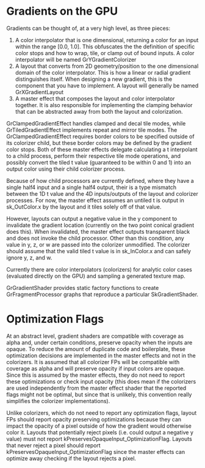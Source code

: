 Gradients on the GPU
====================

Gradients can be thought of, at a very high level, as three pieces:

1. A color interpolator that is one dimensional, returning a color for an input
   within the range [0.0, 1.0]. This obfuscates the the definition of specific
   color stops and how to wrap, tile, or clamp out of bound inputs. A color
   interpolator will be named GrYGradientColorizer
2. A layout that converts from 2D geometry/position to the one dimensional
   domain of the color interpolator. This is how a linear or radial gradient
   distinguishes itself. When designing a new gradient, this is the component
   that you have to implement. A layout will generally be named
   GrXGradientLayout
3. A master effect that composes the layout and color interpolator together. It
   is also responsible for implementing the clamping behavior that can be
   abstracted away from both the layout and colorization.


GrClampedGradientEffect handles clamped and decal tile modes, while
GrTiledGradientEffect implements repeat and mirror tile modes. The
GrClampedGradientEffect requires border colors to be specified outside of its
colorizer child, but these border colors may be defined by the gradient color
stops. Both of these master effects delegate calculating a t interpolant to a
child process, perform their respective tile mode operations, and possibly
convert the tiled t value (guaranteed to be within 0 and 1) into an output
color using their child colorizer process.

Because of how child processors are currently defined, where they have a single
half4 input and a single half4 output, their is a type mismatch between the 1D
t value and the 4D inputs/outputs of the layout and colorizer processes. For
now, the master effect assumes an untiled t is output in sk_OutColor.x by the
layout and it tiles solely off of that value.

However, layouts can output a negative value in the y component to invalidate
the gradient location (currently on the two point conical gradient does this).
When invalidated, the master effect outputs transparent black and does not
invoke the child processor. Other than this condition, any value in y, z, or w
are passed into the colorizer unmodified. The colorizer should assume that the
valid tiled t value is in sk_InColor.x and can safely ignore y, z, and w.

Currently there are color interpolators (colorizers) for analytic color cases
(evaluated directly on the GPU) and sampling a generated texture map.

GrGradientShader provides static factory functions to create
GrFragmentProcessor graphs that reproduce a particular SkGradientShader.

Optimization Flags
==================

At an abstract level, gradient shaders are compatible with coverage as alpha
and, under certain conditions, preserve opacity when the inputs are opaque. To
reduce the amount of duplicate code and boilerplate, these optimization
decisions are implemented in the master effects and not in the colorizers. It
is assumed that all colorizer FPs will be compatible with coverage as alpha and
will preserve opacity if input colors are opaque. Since this is assumed by the
master effects, they do not need to report these optimizations or check input
opacity (this does mean if the colorizers are used independently from the
master effect shader that the reported flags might not be optimal, but since
that is unlikely, this convention really simplifies the colorizer
implementations).

Unlike colorizers, which do not need to report any optimization flags, layout
FPs should report opacity preserving optimizations because they can impact the
opacity of a pixel outside of how the gradient would otherwise color it.
Layouts that potentially reject pixels (i.e. could output a negative y value)
must not report kPreservesOpaqueInput_OptimizationFlag. Layouts that never
reject a pixel should report kPreservesOpaqueInput_OptimizationFlag since the
master effects can optimize away checking if the layout rejects a pixel.
